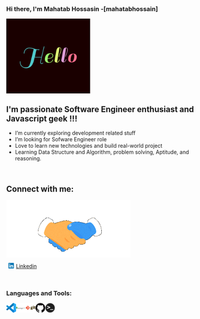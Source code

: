 

### Hi there, I'm Mahatab Hossasin -[mahatabhossain]

<img align='center' src= 'https://github.com/mahatabhossain/mahatabhossain/blob/main/Vanilla-1s-280px.gif' style="height:200px"/>

<br/>


## I'm passionate Software Engineer enthusiast and Javascript geek  !!!

- I’m currently exploring development related stuff
- I’m looking for Sofware Engineer role
- Love to learn new technologies and build real-world project
- Learning Data Structure and Algorithm, problem solving, Aptitude, and reasoning.

<br />

## Connect with me:

<img align='center' alt='hello' src='https://github.com/Danialmonachan11/Danialmonachan11/blob/master/Assets/Handshake.gif' />
<br/>


<img align="left" alt="md-tausif786 | LinkedIn" width="26px" src="https://github.com/Danialmonachan11/Danialmonachan11/blob/master/Assets/linkedin.jpg" /><a href='https://www.linkedin.com/in/mahatab-hossain/' target="_blank"> Linkedin  </a> 

<br />

### Languages and Tools:

<img align="left" alt="Visual Studio Code" width="26px" src="https://raw.githubusercontent.com/github/explore/80688e429a7d4ef2fca1e82350fe8e3517d3494d/topics/visual-studio-code/visual-studio-code.png"/>
<img align="left" alt="Python" width="26px" 
<img align="left" alt="MongoDB" width="26px"
src="https://raw.githubusercontent.com/github/explore/80688e429a7d4ef2fca1e82350fe8e3517d3494d/topics/mongodb/mongodb.png"/>
<img align="left" alt="Git" width="26px" 
src="https://raw.githubusercontent.com/github/explore/80688e429a7d4ef2fca1e82350fe8e3517d3494d/topics/git/git.png"/>
<img align="left" alt="GitHub" width="26px" src="https://raw.githubusercontent.com/github/explore/78df643247d429f6cc873026c0622819ad797942/topics/github/github.png"/>
<img align="left" alt="Terminal" width="26px" src="https://raw.githubusercontent.com/github/explore/80688e429a7d4ef2fca1e82350fe8e3517d3494d/topics/terminal/terminal.png"/>

<!-- <br />
<br />
 <p align="left">
 <img width="530em" height="300em" src="https://github-readme-stats.vercel.app/api?username=mahatabhossain&show_icons=true&theme=synthwave" alt="stats"/>
  <img align="left" height="300em" alt="Mahatab Github Stats" src="https://github-readme-stats.vercel.app/api/top-langs/?username=mahatabhossain&hide_border=true" />
 </p>

<br /> -->
